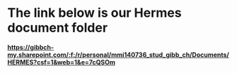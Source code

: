 # The link below is our Hermes document folder

**https://gibbch-my.sharepoint.com/:f:/r/personal/mmi140736_stud_gibb_ch/Documents/HERMES?csf=1&web=1&e=7cQSOm**